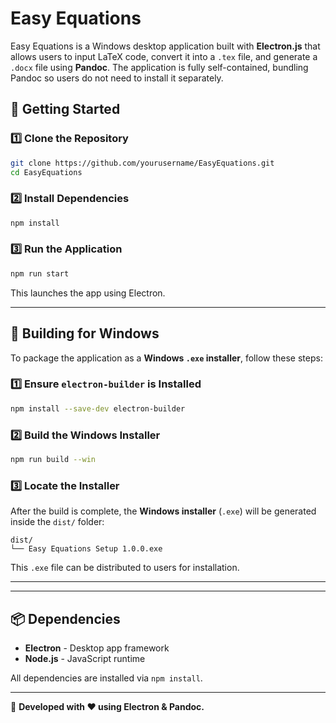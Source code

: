 # Easy Equations

Easy Equations is a Windows desktop application built with **Electron.js** that allows users to input LaTeX code, convert it into a `.tex` file, and generate a `.docx` file using **Pandoc**. The application is fully self-contained, bundling Pandoc so users do not need to install it separately.

## 🚀 Getting Started

### **1️⃣ Clone the Repository**
```sh
git clone https://github.com/yourusername/EasyEquations.git
cd EasyEquations
```

### **2️⃣ Install Dependencies**
```sh
npm install
```

### **3️⃣ Run the Application**
```sh
npm run start
```
This launches the app using Electron.

---

## 🔨 Building for Windows

To package the application as a **Windows `.exe` installer**, follow these steps:

### **1️⃣ Ensure `electron-builder` is Installed**
```sh
npm install --save-dev electron-builder
```

### **2️⃣ Build the Windows Installer**
```sh
npm run build --win
```

### **3️⃣ Locate the Installer**
After the build is complete, the **Windows installer** (`.exe`) will be generated inside the `dist/` folder:
```
dist/
└── Easy Equations Setup 1.0.0.exe
```
This `.exe` file can be distributed to users for installation.

---

---

## 📦 Dependencies
- **Electron** - Desktop app framework  
- **Node.js** - JavaScript runtime  

All dependencies are installed via `npm install`.

---

🚀 **Developed with ❤️ using Electron & Pandoc.**

